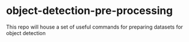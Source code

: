 # object-detection-pre-processing
This repo will house a set of useful commands for preparing datasets for object detection
